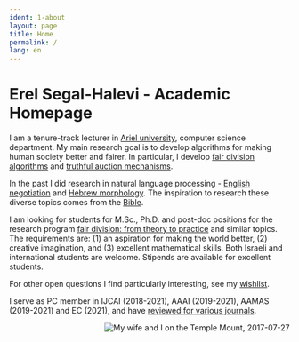 ```yaml
---
ident: 1-about
layout: page
title: Home
permalink: /
lang: en
---
```

# Erel Segal-Halevi - Academic Homepage

I am a tenure-track lecturer in [Ariel university][arielcs], computer science department. 
My main research goal is to develop algorithms for making human society better and fairer. In particular, I develop [fair division algorithms][1] and [truthful auction mechanisms][2]. 

In the past I did research in natural language processing - [English negotiation][4] and [Hebrew morphology][5]. 
The inspiration to research these diverse topics comes from the [Bible][7].

I am looking for students for M.Sc., Ph.D. and post-doc positions for the research program [fair division: from theory to practice][research] and similar topics. The requirements are: (1) an aspiration for making the world better, (2) creative imagination, and (3) excellent mathematical skills. Both Israeli and international students are welcome.
Stipends are available for excellent students.

For other open questions I find particularly interesting, see my [wishlist][8].

I serve as PC member in IJCAI (2018-2021), AAAI (2019-2021), AAMAS (2019-2021) and EC (2021), and  have [reviewed for various journals](https://publons.com/researcher/517277/erel-segal-halevi/peer-review/).

<p style='display:none'>
In addition to research, I have many years of experience [programming in various languages][6].
</p>

<p style="text-align: right;">
<img src='/images/temple_mount_20170727_012.jpg' alt='My wife and I on the Temple Mount, 2017-07-27'/>
</p>

[1]: {{site.baseurl}}/topics/{{page.lang}}/fairness
[2]: {{site.baseurl}}/topics/{{page.lang}}/auctions
[3]: {{site.baseurl}}/topics/{{page.lang}}/repeatedgames
[4]: {{site.baseurl}}/topics/{{page.lang}}/negochat
[5]: {{site.baseurl}}/topics/{{page.lang}}/hebnlp
[6]: {{site.baseurl}}/pages/{{page.lang}}/code
[7]: {{site.baseurl}}/topics/{{page.lang}}/tnk
[8]: {{site.baseurl}}/pages/{{page.lang}}/wishlist
[research]: {{site.baseurl}}/papers/ResearchProgram-ISF-712-20.pdf
[ya]: https://sites.google.com/site/aumannbiu/
[ah]: http://u.cs.biu.ac.il/~avinatan/
[phd]: {{site.baseurl}}/papers/Erel-Segal-Halevi-PhD-Thesis.pdf
[biucs]: http://cs.biu.ac.il/
[arielcs]: https://www.ariel.ac.il/wp/cs/en/
[ratio]: http://www.ratio.huji.ac.il/
